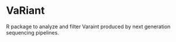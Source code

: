 VaRiant
=======

R package to analyze and filter Varaint produced by next generation sequencing pipelines.
